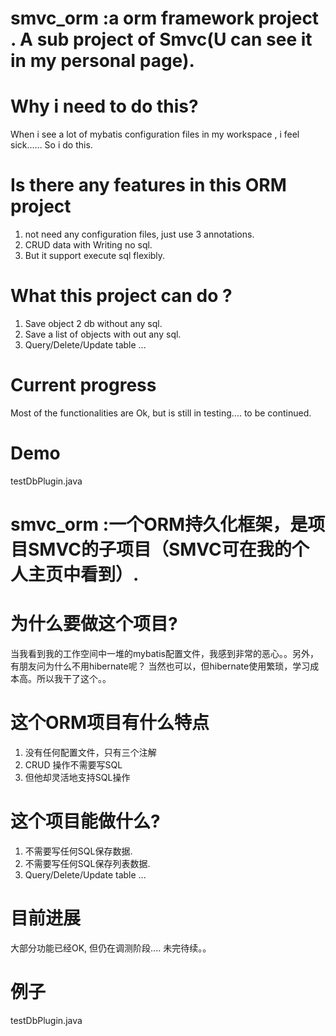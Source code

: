 # smvc_orm :a orm framework project . A sub project of Smvc(U can see it in my personal page). 

# Why i need to do this?
When i see a lot of mybatis configuration files in my workspace , i feel sick...... So i do this.

# Is there any features in this ORM project
1. not need any configuration files, just use 3 annotations.
2. CRUD data with Writing no sql.
3. But it support execute sql flexibly.

# What this project can do ?
1. Save object 2 db without any sql.
2. Save a list of objects with out any sql.
3. Query/Delete/Update table ...

# Current progress
Most of the functionalities are Ok, but is still in testing.... to be continued.

# Demo
testDbPlugin.java

# smvc_orm :一个ORM持久化框架，是项目SMVC的子项目（SMVC可在我的个人主页中看到）. 

# 为什么要做这个项目?
当我看到我的工作空间中一堆的mybatis配置文件，我感到非常的恶心。。另外，有朋友问为什么不用hibernate呢？
当然也可以，但hibernate使用繁琐，学习成本高。所以我干了这个。。

# 这个ORM项目有什么特点
1. 没有任何配置文件，只有三个注解
2. CRUD 操作不需要写SQL
3. 但他却灵活地支持SQL操作

# 这个项目能做什么?
1. 不需要写任何SQL保存数据.
2. 不需要写任何SQL保存列表数据.
3. Query/Delete/Update table ...

# 目前进展
大部分功能已经OK, 但仍在调测阶段.... 未完待续。。

# 例子
testDbPlugin.java
